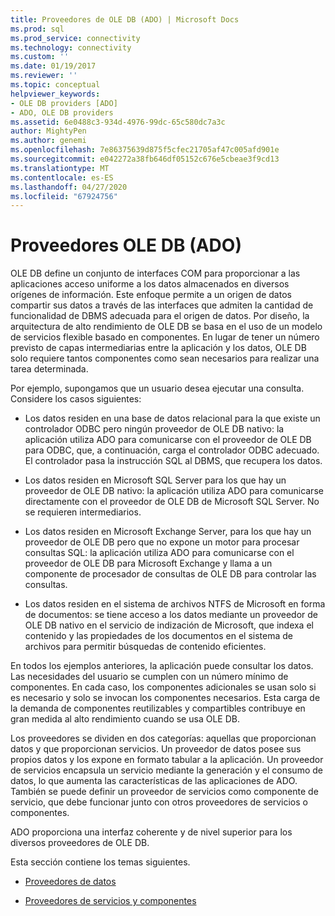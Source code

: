```yaml
---
title: Proveedores de OLE DB (ADO) | Microsoft Docs
ms.prod: sql
ms.prod_service: connectivity
ms.technology: connectivity
ms.custom: ''
ms.date: 01/19/2017
ms.reviewer: ''
ms.topic: conceptual
helpviewer_keywords:
- OLE DB providers [ADO]
- ADO, OLE DB providers
ms.assetid: 6e0488c3-934d-4976-99dc-65c580dc7a3c
author: MightyPen
ms.author: genemi
ms.openlocfilehash: 7e86375639d875f5cfec21705af47c005afd901e
ms.sourcegitcommit: e042272a38fb646df05152c676e5cbeae3f9cd13
ms.translationtype: MT
ms.contentlocale: es-ES
ms.lasthandoff: 04/27/2020
ms.locfileid: "67924756"
---
```

# <a name="ole-db-providers-ado"></a>Proveedores OLE DB (ADO)
OLE DB define un conjunto de interfaces COM para proporcionar a las aplicaciones acceso uniforme a los datos almacenados en diversos orígenes de información. Este enfoque permite a un origen de datos compartir sus datos a través de las interfaces que admiten la cantidad de funcionalidad de DBMS adecuada para el origen de datos. Por diseño, la arquitectura de alto rendimiento de OLE DB se basa en el uso de un modelo de servicios flexible basado en componentes. En lugar de tener un número previsto de capas intermediarias entre la aplicación y los datos, OLE DB solo requiere tantos componentes como sean necesarios para realizar una tarea determinada.  
  
 Por ejemplo, supongamos que un usuario desea ejecutar una consulta. Considere los casos siguientes:  
  
-   Los datos residen en una base de datos relacional para la que existe un controlador ODBC pero ningún proveedor de OLE DB nativo: la aplicación utiliza ADO para comunicarse con el proveedor de OLE DB para ODBC, que, a continuación, carga el controlador ODBC adecuado. El controlador pasa la instrucción SQL al DBMS, que recupera los datos.  
  
-   Los datos residen en Microsoft SQL Server para los que hay un proveedor de OLE DB nativo: la aplicación utiliza ADO para comunicarse directamente con el proveedor de OLE DB de Microsoft SQL Server. No se requieren intermediarios.  
  
-   Los datos residen en Microsoft Exchange Server, para los que hay un proveedor de OLE DB pero que no expone un motor para procesar consultas SQL: la aplicación utiliza ADO para comunicarse con el proveedor de OLE DB para Microsoft Exchange y llama a un componente de procesador de consultas de OLE DB para controlar las consultas.  
  
-   Los datos residen en el sistema de archivos NTFS de Microsoft en forma de documentos: se tiene acceso a los datos mediante un proveedor de OLE DB nativo en el servicio de indización de Microsoft, que indexa el contenido y las propiedades de los documentos en el sistema de archivos para permitir búsquedas de contenido eficientes.  
  
 En todos los ejemplos anteriores, la aplicación puede consultar los datos. Las necesidades del usuario se cumplen con un número mínimo de componentes. En cada caso, los componentes adicionales se usan solo si es necesario y solo se invocan los componentes necesarios. Esta carga de la demanda de componentes reutilizables y compartibles contribuye en gran medida al alto rendimiento cuando se usa OLE DB.  
  
 Los proveedores se dividen en dos categorías: aquellas que proporcionan datos y que proporcionan servicios. Un proveedor de datos posee sus propios datos y los expone en formato tabular a la aplicación. Un proveedor de servicios encapsula un servicio mediante la generación y el consumo de datos, lo que aumenta las características de las aplicaciones de ADO. También se puede definir un proveedor de servicios como componente de servicio, que debe funcionar junto con otros proveedores de servicios o componentes.  
  
 ADO proporciona una interfaz coherente y de nivel superior para los diversos proveedores de OLE DB.  
  
 Esta sección contiene los temas siguientes.  
  
-   [Proveedores de datos](../../../ado/guide/data/data-providers.md)  
  
-   [Proveedores de servicios y componentes](../../../ado/guide/data/service-providers-and-components.md)
